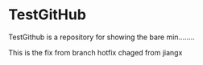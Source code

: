 # TestGitHub

TestGithub is a repository for showing the bare min........

This is the fix from branch hotfix
chaged from jiangx
